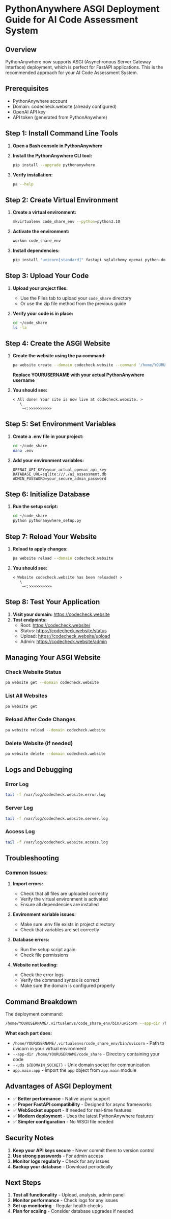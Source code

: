 # PythonAnywhere ASGI Deployment Guide for AI Code Assessment System

## Overview

PythonAnywhere now supports ASGI (Asynchronous Server Gateway Interface) deployment, which is perfect for FastAPI applications. This is the recommended approach for your AI Code Assessment System.

## Prerequisites

- PythonAnywhere account
- Domain: codecheck.website (already configured)
- OpenAI API key
- API token (generated from PythonAnywhere)

## Step 1: Install Command Line Tools

1. **Open a Bash console in PythonAnywhere**

2. **Install the PythonAnywhere CLI tool:**
   ```bash
   pip install --upgrade pythonanywhere
   ```

3. **Verify installation:**
   ```bash
   pa --help
   ```

## Step 2: Create Virtual Environment

1. **Create a virtual environment:**
   ```bash
   mkvirtualenv code_share_env --python=python3.10
   ```

2. **Activate the environment:**
   ```bash
   workon code_share_env
   ```

3. **Install dependencies:**
   ```bash
   pip install "uvicorn[standard]" fastapi sqlalchemy openai python-dotenv python-multipart fpdf2 pydantic python-jose[cryptography] passlib[bcrypt]
   ```

## Step 3: Upload Your Code

1. **Upload your project files:**
   - Use the Files tab to upload your `code_share` directory
   - Or use the zip file method from the previous guide

2. **Verify your code is in place:**
   ```bash
   cd ~/code_share
   ls -la
   ```

## Step 4: Create the ASGI Website

1. **Create the website using the pa command:**
   ```bash
   pa website create --domain codecheck.website --command '/home/YOURUSERNAME/.virtualenvs/code_share_env/bin/uvicorn --app-dir /home/YOURUSERNAME/code_share --uds ${DOMAIN_SOCKET} app.main:app'
   ```

   **Replace YOURUSERNAME with your actual PythonAnywhere username**

2. **You should see:**
   ```
   < All done! Your site is now live at codecheck.website. >
      \
       ~<:>>>>>>>>>>
   ```

## Step 5: Set Environment Variables

1. **Create a .env file in your project:**
   ```bash
   cd ~/code_share
   nano .env
   ```

2. **Add your environment variables:**
   ```
   OPENAI_API_KEY=your_actual_openai_api_key
   DATABASE_URL=sqlite:///./ai_assessment.db
   ADMIN_PASSWORD=your_secure_admin_password
   ```

## Step 6: Initialize Database

1. **Run the setup script:**
   ```bash
   cd ~/code_share
   python pythonanywhere_setup.py
   ```

## Step 7: Reload Your Website

1. **Reload to apply changes:**
   ```bash
   pa website reload --domain codecheck.website
   ```

2. **You should see:**
   ```
   < Website codecheck.website has been reloaded! >
      \
       ~<:>>>>>>>>>>
   ```

## Step 8: Test Your Application

1. **Visit your domain:** https://codecheck.website
2. **Test endpoints:**
   - Root: https://codecheck.website/
   - Status: https://codecheck.website/status
   - Upload: https://codecheck.website/upload
   - Admin: https://codecheck.website/admin

## Managing Your ASGI Website

### Check Website Status
```bash
pa website get --domain codecheck.website
```

### List All Websites
```bash
pa website get
```

### Reload After Code Changes
```bash
pa website reload --domain codecheck.website
```

### Delete Website (if needed)
```bash
pa website delete --domain codecheck.website
```

## Logs and Debugging

### Error Log
```bash
tail -f /var/log/codecheck.website.error.log
```

### Server Log
```bash
tail -f /var/log/codecheck.website.server.log
```

### Access Log
```bash
tail -f /var/log/codecheck.website.access.log
```

## Troubleshooting

### Common Issues:

1. **Import errors:**
   - Check that all files are uploaded correctly
   - Verify the virtual environment is activated
   - Ensure all dependencies are installed

2. **Environment variable issues:**
   - Make sure .env file exists in project directory
   - Check that variables are set correctly

3. **Database errors:**
   - Run the setup script again
   - Check file permissions

4. **Website not loading:**
   - Check the error logs
   - Verify the command syntax is correct
   - Make sure the domain is configured properly

## Command Breakdown

The deployment command:
```bash
/home/YOURUSERNAME/.virtualenvs/code_share_env/bin/uvicorn --app-dir /home/YOURUSERNAME/code_share --uds ${DOMAIN_SOCKET} app.main:app
```

**What each part does:**
- `/home/YOURUSERNAME/.virtualenvs/code_share_env/bin/uvicorn` - Path to uvicorn in your virtual environment
- `--app-dir /home/YOURUSERNAME/code_share` - Directory containing your code
- `--uds ${DOMAIN_SOCKET}` - Unix domain socket for communication
- `app.main:app` - Import the `app` object from `app.main` module

## Advantages of ASGI Deployment

- ✅ **Better performance** - Native async support
- ✅ **Proper FastAPI compatibility** - Designed for async frameworks
- ✅ **WebSocket support** - If needed for real-time features
- ✅ **Modern deployment** - Uses the latest PythonAnywhere features
- ✅ **Simpler configuration** - No WSGI file needed

## Security Notes

1. **Keep your API keys secure** - Never commit them to version control
2. **Use strong passwords** - For admin access
3. **Monitor logs regularly** - Check for any issues
4. **Backup your database** - Download periodically

## Next Steps

1. **Test all functionality** - Upload, analysis, admin panel
2. **Monitor performance** - Check logs for any issues
3. **Set up monitoring** - Regular health checks
4. **Plan for scaling** - Consider database upgrades if needed 